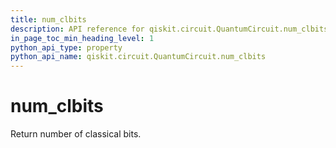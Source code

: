 ```yaml
---
title: num_clbits
description: API reference for qiskit.circuit.QuantumCircuit.num_clbits
in_page_toc_min_heading_level: 1
python_api_type: property
python_api_name: qiskit.circuit.QuantumCircuit.num_clbits
---
```


# num\_clbits

Return number of classical bits.


